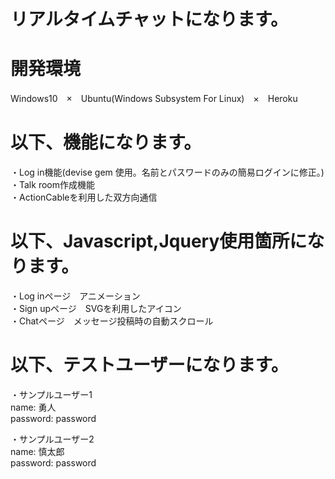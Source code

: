 # リアルタイムチャットになります。

# 開発環境

Windows10　×　Ubuntu(Windows Subsystem For Linux)　×　Heroku

# 以下、機能になります。

・Log in機能(devise gem 使用。名前とパスワードのみの簡易ログインに修正。)  
・Talk room作成機能  
・ActionCableを利用した双方向通信  

# 以下、Javascript,Jquery使用箇所になります。

・Log inページ　アニメーション  
・Sign upページ　SVGを利用したアイコン  
・Chatページ　メッセージ投稿時の自動スクロール  

# 以下、テストユーザーになります。

・サンプルユーザー1  
  name: 勇人  
  password: password  

・サンプルユーザー2  
  name: 慎太郎  
  password: password
